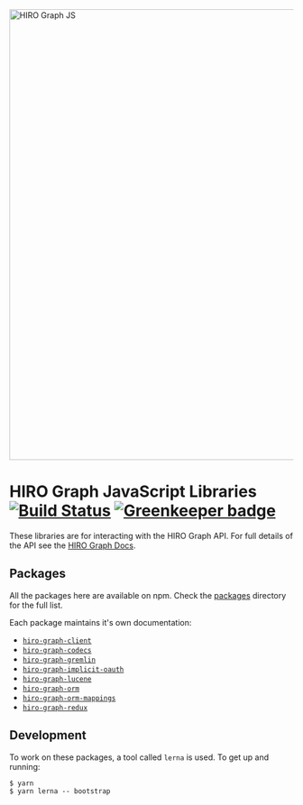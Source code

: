 <img src="https://github.com/arago/hiro-graph-js/blob/master/logo.png" alt="HIRO Graph JS" width="800px" />

# HIRO Graph JavaScript Libraries [![Build Status](https://travis-ci.org/arago/hiro-graph-js.svg?branch=master)](https://travis-ci.org/arago/hiro-graph-js) [![Greenkeeper badge](https://badges.greenkeeper.io/arago/hiro-graph-js.svg)](https://greenkeeper.io/)

These libraries are for interacting with the HIRO Graph API. For full details of the API see the [HIRO Graph Docs](https://docs.hiro.arago.co/hiro/current/developer/hiro-graph-api/).

## Packages

All the packages here are available on npm. Check the [packages](packages/) directory for the full list.

Each package maintains it's own documentation:

 - [`hiro-graph-client`](/packages/hiro-graph-client/)
 - [`hiro-graph-codecs`](/packages/hiro-graph-codecs/)
 - [`hiro-graph-gremlin`](/packages/hiro-graph-gremlin/)
 - [`hiro-graph-implicit-oauth`](/packages/hiro-graph-implicit-oauth/)
 - [`hiro-graph-lucene`](/packages/hiro-graph-lucene/)
 - [`hiro-graph-orm`](/packages/hiro-graph-orm/)
 - [`hiro-graph-orm-mappings`](/packages/hiro-graph-orm-mappings/)
 - [`hiro-graph-redux`](/packages/hiro-graph-redux/)

## Development

To work on these packages, a tool called `lerna` is used. To get up and running:

```
$ yarn
$ yarn lerna -- bootstrap
```
